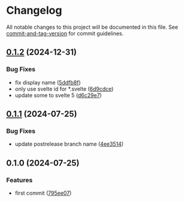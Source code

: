 # Changelog

All notable changes to this project will be documented in this file. See [commit-and-tag-version](https://github.com/absolute-version/commit-and-tag-version) for commit guidelines.

## [0.1.2](https://github.com/henrikvilhelmberglund/vscode-svelte5-snippets/compare/v0.1.1...v0.1.2) (2024-12-31)


### Bug Fixes

* fix display name ([5ddfb8f](https://github.com/henrikvilhelmberglund/vscode-svelte5-snippets/commit/5ddfb8f6835a7e539ac5422fcdbeb6e6a6ddd88f))
* only use svelte id for *.svelte ([6d9cdce](https://github.com/henrikvilhelmberglund/vscode-svelte5-snippets/commit/6d9cdce9dbcf00c19656429d2ee74925bee175d5))
* update some to svelte 5 ([d6c29e7](https://github.com/henrikvilhelmberglund/vscode-svelte5-snippets/commit/d6c29e7294eec5a31eb92013521256e5f0e57c7c))

## [0.1.1](https://github.com/henrikvilhelmberglund/vscode-svelte5-snippets/compare/v0.1.0...v0.1.1) (2024-07-25)


### Bug Fixes

* update postrelease branch name ([4ee3514](https://github.com/henrikvilhelmberglund/vscode-svelte5-snippets/commit/4ee3514682eaae77bf2aa241ee5e1db275a320bd))

## 0.1.0 (2024-07-25)


### Features

* first commit ([795ee07](https://github.com/henrikvilhelmberglund/vscode-svelte5-snippets/commit/795ee074ec1a8ed17af3cd6a58d8d5755db63daa))
